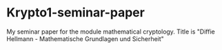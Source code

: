 # Krypto1-seminar-paper
My seminar paper for the module mathematical cryptology.
Title is "Diffie Hellmann - Mathematische Grundlagen und Sicherheit"

